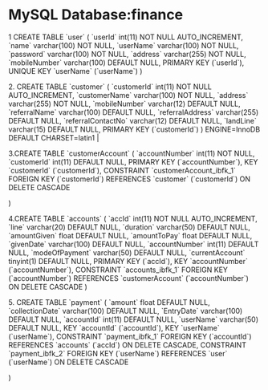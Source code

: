 
<h1>MySQL Database:finance</h1>

<p>
1 CREATE TABLE `user` (
  `userId` int(11) NOT NULL AUTO_INCREMENT,
  `name` varchar(100) NOT NULL,
  `userName` varchar(100) NOT NULL,
  `password` varchar(100) NOT NULL,
  `address` varchar(255) NOT NULL,
  `mobileNumber` varchar(100) DEFAULT NULL,
  PRIMARY KEY (`userId`),
  UNIQUE KEY `userName` (`userName`)
) 
</p>
<p>
2. CREATE TABLE `customer` (
  `customerId` int(11) NOT NULL AUTO_INCREMENT,
  `customerName` varchar(100) NOT NULL,
  `address` varchar(255) NOT NULL,
  `mobileNumber` varchar(12) DEFAULT NULL,
  `referralName` varchar(100) DEFAULT NULL,
  `referralAddress` varchar(255) DEFAULT NULL,
  `referralContactNo` varchar(12) DEFAULT NULL,
  `landLine` varchar(15) DEFAULT NULL,
  PRIMARY KEY (`customerId`)
) ENGINE=InnoDB DEFAULT CHARSET=latin1 |

</p>
<p>
3.CREATE TABLE `customerAccount` (
  `accountNumber` int(11) NOT NULL,
  `customerId` int(11) DEFAULT NULL,
  PRIMARY KEY (`accountNumber`),
  KEY `customerId` (`customerId`),
  CONSTRAINT `customerAccount_ibfk_1` FOREIGN KEY (`customerId`) REFERENCES `customer` (`customerId`) ON DELETE CASCADE

)
</p>
<p>
4.CREATE TABLE `accounts` (
  `accId` int(11) NOT NULL AUTO_INCREMENT,
  `line` varchar(20) DEFAULT NULL,
  `duration` varchar(50) DEFAULT NULL,
  `amountGiven` float DEFAULT NULL,
  `amountToPay` float DEFAULT NULL,
  `givenDate` varchar(100) DEFAULT NULL,
  `accountNumber` int(11) DEFAULT NULL,
  `modeOfPayment` varchar(50) DEFAULT NULL,
  `currentAccount` tinyint(1) DEFAULT NULL,
  PRIMARY KEY (`accId`),
  KEY `accountNumber` (`accountNumber`),
  CONSTRAINT `accounts_ibfk_1` FOREIGN KEY (`accountNumber`) REFERENCES `customerAccount` (`accountNumber`) ON DELETE CASCADE
 )
</p>
<p>
5. CREATE TABLE `payment` (
  `amount` float DEFAULT NULL,
  `collectionDate` varchar(100) DEFAULT NULL,
  `EntryDate` varchar(100) DEFAULT NULL,
  `accountId` int(11) DEFAULT NULL,
  `userName` varchar(50) DEFAULT NULL,
  KEY `accountId` (`accountId`),
  KEY `userName` (`userName`),
  CONSTRAINT `payment_ibfk_1` FOREIGN KEY (`accountId`) REFERENCES `accounts` (`accId`) ON DELETE CASCADE,
  CONSTRAINT `payment_ibfk_2` FOREIGN KEY (`userName`) REFERENCES `user` (`userName`) ON DELETE CASCADE

)
</p>
